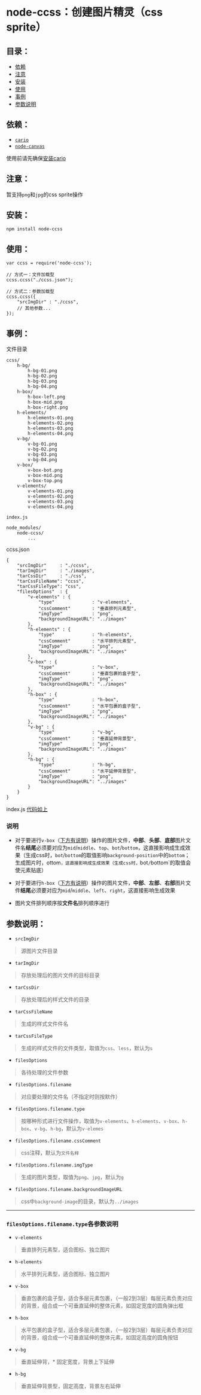 # node-ccss：创建图片精灵（css sprite）


## 目录：

* [依赖](#依赖)
* [注意](#注意)
* [安装](#安装)
* [使用](#使用)
* [事例](#事例)
* [参数说明](#参数说明)


## 依赖：

* [`cario`](http://cairographics.org/)
* [`node-canvas`](https://github.com/LearnBoost/node-canvas)

使用前请先确保[安装cario](https://github.com/LearnBoost/node-canvas/wiki/_pages)


## 注意：

暂支持`png`和`jpg`的css sprite操作


## 安装：

	npm install node-ccss


## 使用：

	var ccss = require('node-ccss');
	
	// 方式一：文件加载型
	ccss.ccss("./ccss.json");
	
	// 方式二：参数加载型
	ccss.ccss({
		"srcImgDir" : "./ccss",
		// 其他参数...
	});


## 事例：

文件目录

	ccss/
		h-bg/
			h-bg-01.png
			h-bg-02.png
			h-bg-03.png
			h-bg-04.png
		h-box/
			h-box-left.png
			h-box-mid.png
			h-box-right.png
		h-elements/
			h-elements-01.png
			h-elements-02.png
			h-elements-03.png
			h-elements-04.png
		v-bg/
			v-bg-01.png
			v-bg-02.png
			v-bg-03.png
			v-bg-04.png
		v-box/
			v-box-bot.png
			v-box-mid.png
			v-box-top.png
		v-elements/
			v-elements-01.png
			v-elements-02.png
			v-elements-03.png
			v-elements-04.png
			
	index.js
	
	node_modules/
		node-ccss/
			...
		

ccss.json

	{
        "srcImgDir"     : "./ccss",
        "tarImgDir"     : "./images",
        "tarCssDir"     : "./css",
        "tarCssFileName": "ccss",
        "tarCssFileType": "css",
        "filesOptions"  : {
            "v-elements" : {
                "type"              : "v-elements",
                "cssComment"        : "垂直排列元素型",
                "imgType"           : "png",
                "backgroundImageURL": "../images"
            },
            "h-elements" : {
                "type"              : "h-elements",
                "cssComment"        : "水平排列元素型",
                "imgType"           : "png",
                "backgroundImageURL": "../images"
            },
            "v-box" : {
                "type"              : "v-box",
                "cssComment"        : "垂直包裹的盒子型",
                "imgType"           : "png",
                "backgroundImageURL": "../images"
            },
            "h-box" : {
                "type"              : "h-box",
                "cssComment"        : "水平包裹的盒子型",
                "imgType"           : "png",
                "backgroundImageURL": "../images"
            },
            "v-bg" : {
                "type"              : "v-bg",
                "cssComment"        : "垂直延伸背景型",
                "imgType"           : "png",
                "backgroundImageURL": "../images"
            },
            "h-bg" : {
                "type"              : "h-bg",
                "cssComment"        : "水平延伸背景型",
                "imgType"           : "png",
                "backgroundImageURL": "../images"
            }
        }
    }
    
index.js [代码如上](#使用)

### 说明

* 对于要进行`v-box`（[下方有说明](#参数说明)）操作的图片文件，**中部**、**头部**、**底部**图片文件名**结尾**必须要对应为`mid`/`middle`、`top`、`bot`/`bottom`，这直接影响成生成效果（生成css时，`bot`/`bottom`的取值影响`background-position`中的`bottom`；生成图片时，ottom`，这直接影响成生成效果（生成css时，`bot`/`bottom`的取值会使元素贴底）

* 对于要进行`h-box`（[下方有说明](#参数说明)）操作的图片文件，**中部**、**左部**、**右部**图片文件**结尾**必须要对应为`mid`/`middle`、`left`、`right`，这直接影响生成效果

* 图片文件排列顺序按**文件名**排列顺序进行

  
## 参数说明：

* `srcImgDir`

> 源图片文件目录

* `tarImgDir` 

> 存放处理后的图片文件的目标目录

* `tarCssDir`

> 存放处理后的样式文件的目录

* `tarCssFileName`

> 生成的样式文件件名

* `tarCssFileType`

> 生成的样式文件的文件类型，取值为`css`、`less`，默认为`s`

* `filesOptions`

> 各待处理的文件参数

* `filesOptions.filename`

> 对应要处理的文件名（不指定时则按默作）

* `filesOptions.filename.type`

> 按哪种形式进行文件操作，取值为`v-elements`、`h-elements`、`v-box`、`h-box`、`v-bg`、`h-bg`，默认为`v-elemes`

* `filesOptions.filename.cssComment`

> css注释，默认为`文件名释`

* `filesOptions.filename.imgType`

> 生成的图片类型，取值为`png`、`jpg`，默认为`g`

* `filesOptions.filename.backgroundImageURL`

> css中`background-image`的目录，默认为`../images`

***

### `filesOptions.filename.type`各参数说明

* `v-elements`

> 垂直排列元素型，适合图标、独立图片

* `h-elements`

> 水平排列元素型，适合图标、独立图片

* `v-box`

> 垂直包裹的盒子型，适合多层元素包裹，（一般2到3层）每层元素负责对应的背景，组合成一个可垂直延伸的整体元素，如固定宽度的圆角弹出框

* `h-box`

> 水平包裹的盒子型，适合多层元素包裹，（一般2到3层）每层元素负责对应的背景，组合成一个可垂直延伸的整体元素，如固定高度的圆角按钮

* `v-bg`

> 垂直延伸背，* 固定宽度，背景上下延伸

* `h-bg`

> 垂直延伸背景型，固定高度，背景左右延伸

